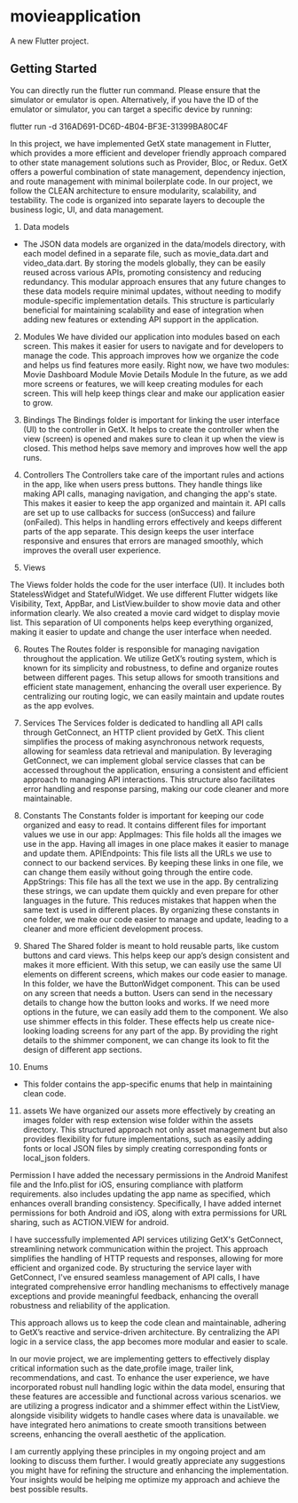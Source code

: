 # movieapplication

A new Flutter project.

## Getting Started

You can directly run the flutter run command. Please ensure that the simulator or emulator is open. Alternatively, if you have the ID of the emulator or simulator, you can target a specific device by running:

flutter run -d 316AD691-DC6D-4B04-BF3E-31399BA80C4F

In this project, we have implemented GetX state management in Flutter, which provides a more efficient and developer friendly approach compared to other state management solutions such as Provider, Bloc, or Redux. GetX offers a powerful combination of state management, dependency injection, and route management with minimal boilerplate code. In our project, we follow the CLEAN architecture to ensure modularity, scalability, and testability. The code is organized into separate layers to decouple the business logic, UI, and data management.

1. Data models
* The JSON data models are organized in the data/models directory, with each model defined in a separate file, such as movie_data.dart and video_data.dart. By storing the models globally, they can be easily reused across various APIs, promoting consistency and reducing redundancy. This modular approach ensures that any future changes to these data models require minimal updates, without needing to modify module-specific implementation details. This structure is particularly beneficial for maintaining scalability and ease of integration when adding new features or extending API support in the application.

2. Modules
We have divided our application into modules based on each screen. This makes it easier for users to navigate and for developers to manage the code. This approach improves how we organize the code and helps us find features more easily. Right now, we have two modules:
Movie Dashboard Module
Movie Details Module
In the future, as we add more screens or features, we will keep creating modules for each screen. This will help keep things clear and make our application easier to grow.

3. Bindings
The Bindings folder is important for linking the user interface (UI) to the controller in GetX. It helps to create the controller when the view (screen) is opened and makes sure to clean it up when the view is closed. This method helps save memory and improves how well the app runs.

4. Controllers
The Controllers take care of the important rules and actions in the app, like when users press buttons. They handle things like making API calls, managing navigation, and changing the app's state. This makes it easier to keep the app organized and maintain it.
API calls are set up to use callbacks for success (onSuccess) and failure (onFailed). This helps in handling errors effectively and keeps different parts of the app separate. This design keeps the user interface responsive and ensures that errors are managed smoothly, which improves the overall user experience.

5. Views

The Views folder holds the code for the user interface (UI). It includes both StatelessWidget and StatefulWidget. We use different Flutter widgets like Visibility, Text, AppBar, and ListView.builder to show movie data and other information clearly. We also created a movie card widget to display movie list. This separation of UI components helps keep everything organized, making it easier to update and change the user interface when needed.

6. Routes
The Routes folder is responsible for managing navigation throughout the application. We utilize GetX’s routing system, which is known for its simplicity and robustness, to define and organize routes between different pages. This setup allows for smooth transitions and efficient state management, enhancing the overall user experience. By centralizing our routing logic, we can easily maintain and update routes as the app evolves.
7. Services
The Services folder is dedicated to handling all API calls through GetConnect, an HTTP client provided by GetX. This client simplifies the process of making asynchronous network requests, allowing for seamless data retrieval and manipulation. By leveraging GetConnect, we can implement global service classes that can be accessed throughout the application, ensuring a consistent and efficient approach to managing API interactions. This structure also facilitates error handling and response parsing, making our code cleaner and more maintainable.

8. Constants
The Constants folder is important for keeping our code organized and easy to read. It contains different files for important values we use in our app:
AppImages: This file holds all the images we use in the app. Having all images in one place makes it easier to manage and update them.
APIEndpoints: This file lists all the URLs we use to connect to our backend services. By keeping these links in one file, we can change them easily without going through the entire code.
AppStrings: This file has all the text we use in the app. By centralizing these strings, we can update them quickly and even prepare for other languages in the future. This reduces mistakes that happen when the same text is used in different places.
By organizing these constants in one folder, we make our code easier to manage and update, leading to a cleaner and more efficient development process.

9. Shared
The Shared folder is meant to hold reusable parts, like custom buttons and card views. This helps keep our app’s design consistent and makes it more efficient. With this setup, we can easily use the same UI elements on different screens, which makes our code easier to manage.
In this folder, we have the ButtonWidget component. This can be used on any screen that needs a button. Users can send in the necessary details to change how the button looks and works. If we need more options in the future, we can easily add them to the component.
We also use shimmer effects in this folder. These effects help us create nice-looking loading screens for any part of the app. By providing the right details to the shimmer component, we can change its look to fit the design of different app sections.
10. Enums
* This folder contains the app-specific enums that help in maintaining clean code.

11. assets
We have organized our assets more effectively by creating an images folder with resp extension wise folder within the assets directory. This structured approach not only  asset management but also provides flexibility for future implementations, such as easily adding fonts or local JSON files by simply creating corresponding fonts or local_json folders.

Permission
I have added the necessary permissions in the Android Manifest file and the Info.plist for iOS, ensuring compliance with platform requirements. also includes updating the app name as specified, which enhances overall branding consistency. Specifically, I have added internet permissions for both Android and iOS, along with extra permissions for URL sharing, such as ACTION.VIEW for android.

I have successfully implemented API services utilizing GetX's GetConnect, streamlining network communication within the project. This approach simplifies the handling of HTTP requests and responses, allowing for more efficient and organized code. By structuring the service layer with GetConnect, I've ensured seamless management of API calls, I have integrated comprehensive error handling mechanisms to effectively manage exceptions and provide meaningful feedback, enhancing the overall robustness and reliability of the application.

This approach allows us to keep the code clean and maintainable, adhering to GetX’s reactive and service-driven architecture. By centralizing the API logic in a service class, the app becomes more modular and easier to scale.

In our movie project, we are implementing getters to effectively display critical information such as the date,profile image, trailer link, recommendations, and cast. To enhance the user experience, we have incorporated robust null handling logic within the data model, ensuring that these features are accessible and functional across various scenarios. we are utilizing a progress indicator and a shimmer effect within the ListView, alongside visibility widgets to handle cases where data is unavailable. we have integrated hero animations to create smooth transitions between screens, enhancing the overall aesthetic of the application.

I am currently applying these principles in my ongoing project and am looking to discuss them further. I would greatly appreciate any suggestions you might have for refining the structure and enhancing the implementation. Your insights would be helping me optimize my approach and achieve the best possible results.


